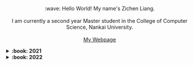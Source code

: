 <p align="center">
    :wave: Hello World! My name's Zichen Liang.
    <br> </br>
    I am currently a second year Master student in the College of Computer Science, Nankai University.
    <br> </br>
    <a href="https://jack-chen-2019.github.io/liangzc">My Webpage</a>
</p>

<details>
  <summary><b>:book: 2021 </b></summary>
  This has been a challenging year for everyone, including myself. Despite the difficulties, I remain hopeful and enthusiastic, and continue working on amazing projects with incredible people! 😄 
</details>
<details>
  <summary><b>:book: 2022 </b></summary>
  Motto: Be cautious under certainty, and stay optimistic amidst uncertainty!
</details>
